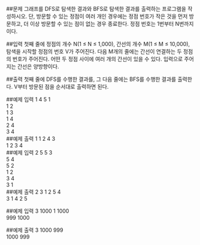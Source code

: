 ##문제
그래프를 DFS로 탐색한 결과와 BFS로 탐색한 결과를 출력하는 프로그램을 작성하시오. 단, 방문할 수 있는 정점이 여러 개인 경우에는 정점 번호가 작은 것을 먼저 방문하고, 더 이상 방문할 수 있는 점이 없는 경우 종료한다. 정점 번호는 1번부터 N번까지이다.

##입력
첫째 줄에 정점의 개수 N(1 ≤ N ≤ 1,000), 간선의 개수 M(1 ≤ M ≤ 10,000), 탐색을 시작할 정점의 번호 V가 주어진다. 다음 M개의 줄에는 간선이 연결하는 두 정점의 번호가 주어진다. 어떤 두 정점 사이에 여러 개의 간선이 있을 수 있다. 입력으로 주어지는 간선은 양방향이다.

##출력
첫째 줄에 DFS를 수행한 결과를, 그 다음 줄에는 BFS를 수행한 결과를 출력한다. V부터 방문된 점을 순서대로 출력하면 된다.

##예제 입력 1 
4 5 1  
1 2  
1 3  
1 4  
2 4  
3 4  
##예제 출력 1 
1 2 4 3  
1 2 3 4  
##예제 입력 2 
5 5 3  
5 4  
5 2  
1 2  
3 4  
3 1  
##예제 출력 2 
3 1 2 5 4  
3 1 4 2 5

##예제 입력 3 
1000 1 1000  
999 1000

##예제 출력 3 
1000 999  
1000 999  